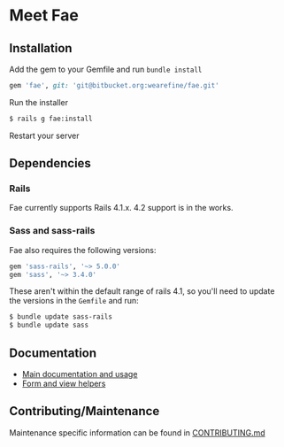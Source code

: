 # Meet Fae

## Installation

Add the gem to your Gemfile and run `bundle install`

```ruby
gem 'fae', git: 'git@bitbucket.org:wearefine/fae.git'
```
Run the installer

```bash
$ rails g fae:install
```

Restart your server

## Dependencies

### Rails

Fae currently supports Rails 4.1.x. 4.2 support is in the works.

### Sass and sass-rails

Fae also requires the following versions:

```ruby
gem 'sass-rails', '~> 5.0.0'
gem 'sass', '~> 3.4.0'
```

These aren't within the default range of rails 4.1, so you'll need to update the versions in the `Gemfile` and run:

```bash
$ bundle update sass-rails
$ bundle update sass
```

## Documentation

- [Main documentation and usage](/wearefine/fae/src/master/docs/index.md)
- [Form and view helpers](/wearefine/fae/src/master/docs/helpers.md)

## Contributing/Maintenance

Maintenance specific information can be found in [CONTRIBUTING.md](/wearefine/fae/src/master/CONTRIBUTING.md)





